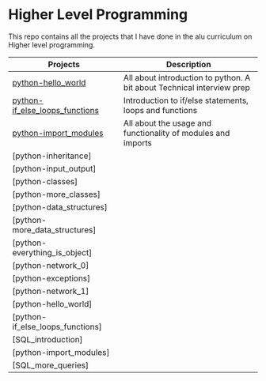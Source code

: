 # Higher Level Programming
This repo contains all the projects that I have done in the alu curriculum on Higher level programming.

| Projects | Description |
| -------- | ----------- | 
| [python-hello_world](python-hello_world) | All about introduction to python. A bit about Technical interview prep | 
| [python-if_else_loops_functions](python-if_else_loops_functions) | Introduction to if/else statements, loops and functions | 
| [python-import_modules](python-import_modules) | All about the usage and functionality of modules and imports |
| [python-inheritance]|
| [python-input_output]|
| [python-classes]|     
| [python-more_classes]|
| [python-data_structures]|
| [python-more_data_structures]|
| [python-everything_is_object]|
| [python-network_0]|
| [python-exceptions]| 
| [python-network_1]|
| [python-hello_world] |
| [python-if_else_loops_functions]|
| [SQL_introduction]|
| [python-import_modules]|
| [SQL_more_queries]|

